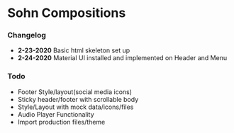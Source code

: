 # Sohn Compositions 

### Changelog
- **2-23-2020** Basic html skeleton set up
- **2-24-2020** Material UI installed and implemented on Header and Menu

### Todo
- Footer Style/layout(social media icons)
 - Sticky header/footer with scrollable body
- Style/Layout with mock data/icons/files
- Audio Player Functionality
- Import production files/theme